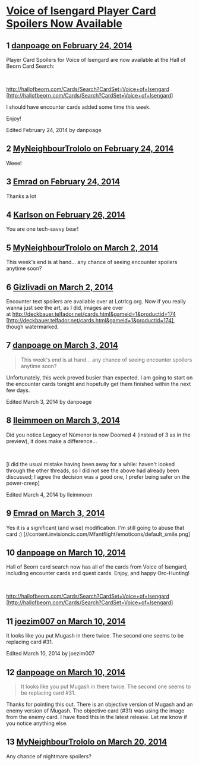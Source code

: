 # [Voice of Isengard Player Card Spoilers Now Available](https://community.fantasyflightgames.com/topic/99969-voice-of-isengard-player-card-spoilers-now-available/)

## 1 [danpoage on February 24, 2014](https://community.fantasyflightgames.com/topic/99969-voice-of-isengard-player-card-spoilers-now-available/?do=findComment&comment=994006)

Player Card Spoilers for Voice of Isengard are now available at the Hall of Beorn Card Search:

 

http://hallofbeorn.com/Cards/Search?CardSet=Voice+of+Isengard [http://hallofbeorn.com/Cards/Search?CardSet=Voice+of+Isengard]

I should have encounter cards added some time this week.

Enjoy!

Edited February 24, 2014 by danpoage

## 2 [MyNeighbourTrololo on February 24, 2014](https://community.fantasyflightgames.com/topic/99969-voice-of-isengard-player-card-spoilers-now-available/?do=findComment&comment=994007)

Weee!

## 3 [Emrad on February 24, 2014](https://community.fantasyflightgames.com/topic/99969-voice-of-isengard-player-card-spoilers-now-available/?do=findComment&comment=994774)

Thanks a lot

## 4 [Karlson on February 26, 2014](https://community.fantasyflightgames.com/topic/99969-voice-of-isengard-player-card-spoilers-now-available/?do=findComment&comment=996134)

You are one tech-savvy bear!

## 5 [MyNeighbourTrololo on March 2, 2014](https://community.fantasyflightgames.com/topic/99969-voice-of-isengard-player-card-spoilers-now-available/?do=findComment&comment=1000323)

This week's end is at hand... any chance of seeing encounter spoilers anytime soon?

## 6 [Gizlivadi on March 2, 2014](https://community.fantasyflightgames.com/topic/99969-voice-of-isengard-player-card-spoilers-now-available/?do=findComment&comment=1000389)

Encounter text spoilers are available over at Lotrlcg.org. Now if you really wanna just see the art, as I did, images are over at http://deckbauer.telfador.net/cards.html&gameid=1&productid=174 [http://deckbauer.telfador.net/cards.html&gameid=1&productid=174], though watermarked.

## 7 [danpoage on March 3, 2014](https://community.fantasyflightgames.com/topic/99969-voice-of-isengard-player-card-spoilers-now-available/?do=findComment&comment=1000798)

> This week's end is at hand... any chance of seeing encounter spoilers anytime soon?

Unfortunately, this week proved busier than expected. I am going to start on the encounter cards tonight and hopefully get them finished within the next few days.

Edited March 3, 2014 by danpoage

## 8 [lleimmoen on March 3, 2014](https://community.fantasyflightgames.com/topic/99969-voice-of-isengard-player-card-spoilers-now-available/?do=findComment&comment=1001104)

Did you notice Legacy of Númenor is now Doomed 4 (instead of 3 as in the preview), it does make a difference...

 

[i did the usual mistake having been away for a while: haven't looked through the other threads, so I did not see the above had already been discussed; I agree the decision was a good one, I prefer being safer on the power-creep]

Edited March 4, 2014 by lleimmoen

## 9 [Emrad on March 3, 2014](https://community.fantasyflightgames.com/topic/99969-voice-of-isengard-player-card-spoilers-now-available/?do=findComment&comment=1001192)

Yes it is a significant (and wise) modification. I'm still going to abuse that card :) [//content.invisioncic.com/Mfantflight/emoticons/default_smile.png]

## 10 [danpoage on March 10, 2014](https://community.fantasyflightgames.com/topic/99969-voice-of-isengard-player-card-spoilers-now-available/?do=findComment&comment=1008186)

Hall of Beorn card search now has all of the cards from Voice of Isengard, including encounter cards and quest cards. Enjoy, and happy Orc-Hunting!

 

http://hallofbeorn.com/Cards/Search?CardSet=Voice+of+Isengard [http://hallofbeorn.com/Cards/Search?CardSet=Voice+of+Isengard]


## 11 [joezim007 on March 10, 2014](https://community.fantasyflightgames.com/topic/99969-voice-of-isengard-player-card-spoilers-now-available/?do=findComment&comment=1008221)

It looks like you put Mugash in there twice. The second one seems to be replacing card #31.

Edited March 10, 2014 by joezim007

## 12 [danpoage on March 10, 2014](https://community.fantasyflightgames.com/topic/99969-voice-of-isengard-player-card-spoilers-now-available/?do=findComment&comment=1008334)

> It looks like you put Mugash in there twice. The second one seems to be replacing card #31.

Thanks for pointing this out. There is an objective version of Mugash and an enemy version of Mugash. The objective card (#31) was using the image from the enemy card. I have fixed this in the latest release. Let me know if you notice anything else.

## 13 [MyNeighbourTrololo on March 20, 2014](https://community.fantasyflightgames.com/topic/99969-voice-of-isengard-player-card-spoilers-now-available/?do=findComment&comment=1020478)

Any chance of nightmare spoilers?


